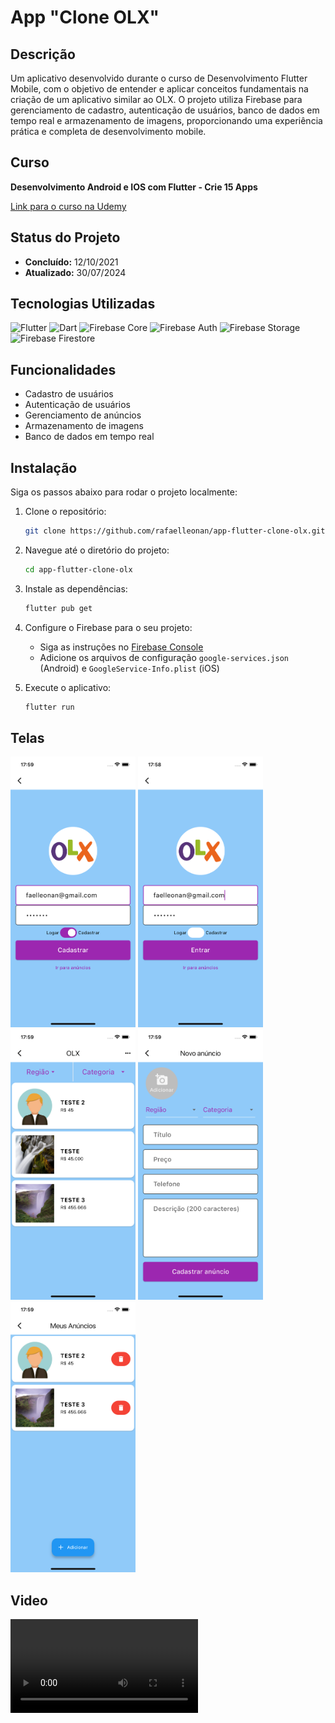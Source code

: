 # App "Clone OLX"

## Descrição

Um aplicativo desenvolvido durante o curso de Desenvolvimento Flutter Mobile, com o objetivo de entender e aplicar conceitos fundamentais na criação de um aplicativo similar ao OLX. O projeto utiliza Firebase para gerenciamento de cadastro, autenticação de usuários, banco de dados em tempo real e armazenamento de imagens, proporcionando uma experiência prática e completa de desenvolvimento mobile.

## Curso

**Desenvolvimento Android e IOS com Flutter - Crie 15 Apps**

[Link para o curso na Udemy](https://www.udemy.com/course/desenvolvimento-android-e-ios-com-flutter/?couponCode=MCLARENT71824)

## Status do Projeto

- **Concluído:** 12/10/2021
- **Atualizado:** 30/07/2024

## Tecnologias Utilizadas

![Flutter](https://img.shields.io/badge/Flutter-3.22.2-blue)
![Dart](https://img.shields.io/badge/Dart-3.4.3-blue)
![Firebase Core](https://img.shields.io/badge/Firebase_Core-^3.2.0-orange)
![Firebase Auth](https://img.shields.io/badge/Firebase_Auth-^5.1.2-orange)
![Firebase Storage](https://img.shields.io/badge/Firebase_Storage-^12.1.1-orange)
![Firebase Firestore](https://img.shields.io/badge/Firebase_Firestore-^5.1.0-orange)

## Funcionalidades

- Cadastro de usuários
- Autenticação de usuários
- Gerenciamento de anúncios
- Armazenamento de imagens
- Banco de dados em tempo real

## Instalação

Siga os passos abaixo para rodar o projeto localmente:

1. Clone o repositório:
    ```sh
    git clone https://github.com/rafaelleonan/app-flutter-clone-olx.git
    ```
2. Navegue até o diretório do projeto:
    ```sh
    cd app-flutter-clone-olx
    ```
3. Instale as dependências:
    ```sh
    flutter pub get
    ```
4. Configure o Firebase para o seu projeto:
    - Siga as instruções no [Firebase Console](https://console.firebase.google.com/)
    - Adicione os arquivos de configuração `google-services.json` (Android) e `GoogleService-Info.plist` (iOS)

5. Execute o aplicativo:
    ```sh
    flutter run
    ```

## Telas
<p>
  <img src="assets/images/simulator_screenshot_iphone13_ios16.4_login.png" alt="Tela de login" width="200"/>
  <img src="assets/images/simulator_screenshot_iphone13_ios16.4_cadastro.png" alt="Tela de login" width="200"/>
  <img src="assets/images/simulator_screenshot_iphone13_ios16.4_anuncios.png" alt="Tela de login" width="200"/>
  <img src="assets/images/simulator_screenshot_iphone13_ios16.4_cadastrar_anuncio.png" alt="Tela de login" width="200"/>
  <img src="assets/images/simulator_screenshot_iphone13_ios16.4_meus_anuncios.png" alt="Tela de login" width="200"/>
</p>

## Video
![DEMONSTRAÇÃO](assets/videos/simulator_screen_recording_iphone13_ios16_4.mp4)

